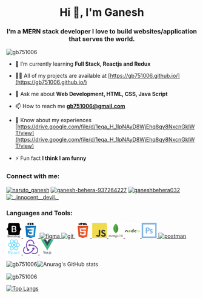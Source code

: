 <h1 align="center">Hi 👋, I'm Ganesh</h1>
<h3 align="center">I’m a MERN stack developer I love to build websites/application that serves the world.</h3>

<p align="left"> <img src="https://komarev.com/ghpvc/?username=gb751006&label=Profile%20views&color=0e75b6&style=flat" alt="gb751006" /> </p>

- 🌱 I’m currently learning **Full Stack, Reactjs and Redux**

- 👨‍💻 All of my projects are available at [https://gb751006.github.io/](https://gb751006.github.io/)

- 💬 Ask me about **Web Development, HTML, CSS, Java Script**

- 📫 How to reach me **gb751006@gmail.com**

- 📄 Know about my experiences [https://drive.google.com/file/d/1eqa_H_1lpNAyD8WjEhq8qy8NxcnGklWT/view](https://drive.google.com/file/d/1eqa_H_1lpNAyD8WjEhq8qy8NxcnGklWT/view)

- ⚡ Fun fact **I think I am funny**

<h3 align="left">Connect with me:</h3>
<p align="left">
<a href="https://twitter.com/naruto_ganesh" target="blank"><img align="center" src="https://raw.githubusercontent.com/rahuldkjain/github-profile-readme-generator/master/src/images/icons/Social/twitter.svg" alt="naruto_ganesh" height="30" width="40" /></a>
<a href="https://linkedin.com/in/ganesh-behera-937264227" target="blank"><img align="center" src="https://raw.githubusercontent.com/rahuldkjain/github-profile-readme-generator/master/src/images/icons/Social/linked-in-alt.svg" alt="ganesh-behera-937264227" height="30" width="40" /></a>
<a href="https://fb.com/ganeshbehera032" target="blank"><img align="center" src="https://raw.githubusercontent.com/rahuldkjain/github-profile-readme-generator/master/src/images/icons/Social/facebook.svg" alt="ganeshbehera032" height="30" width="40" /></a>
<a href="https://instagram.com/_.innocent__devil._" target="blank"><img align="center" src="https://raw.githubusercontent.com/rahuldkjain/github-profile-readme-generator/master/src/images/icons/Social/instagram.svg" alt="_.innocent__devil._" height="30" width="40" /></a>
</p>

<h3 align="left">Languages and Tools:</h3>
<p align="left"> <a href="https://getbootstrap.com" target="_blank" rel="noreferrer"> <img src="https://raw.githubusercontent.com/devicons/devicon/master/icons/bootstrap/bootstrap-plain-wordmark.svg" alt="bootstrap" width="40" height="40"/> </a> <a href="https://www.w3schools.com/css/" target="_blank" rel="noreferrer"> <img src="https://raw.githubusercontent.com/devicons/devicon/master/icons/css3/css3-original-wordmark.svg" alt="css3" width="40" height="40"/> </a> <a href="https://www.figma.com/" target="_blank" rel="noreferrer"> <img src="https://www.vectorlogo.zone/logos/figma/figma-icon.svg" alt="figma" width="40" height="40"/> </a> <a href="https://git-scm.com/" target="_blank" rel="noreferrer"> <img src="https://www.vectorlogo.zone/logos/git-scm/git-scm-icon.svg" alt="git" width="40" height="40"/> </a> <a href="https://www.w3.org/html/" target="_blank" rel="noreferrer"> <img src="https://raw.githubusercontent.com/devicons/devicon/master/icons/html5/html5-original-wordmark.svg" alt="html5" width="40" height="40"/> </a> <a href="https://developer.mozilla.org/en-US/docs/Web/JavaScript" target="_blank" rel="noreferrer"> <img src="https://raw.githubusercontent.com/devicons/devicon/master/icons/javascript/javascript-original.svg" alt="javascript" width="40" height="40"/> </a> <a href="https://www.mongodb.com/" target="_blank" rel="noreferrer"> <img src="https://raw.githubusercontent.com/devicons/devicon/master/icons/mongodb/mongodb-original-wordmark.svg" alt="mongodb" width="40" height="40"/> </a> <a href="https://nodejs.org" target="_blank" rel="noreferrer"> <img src="https://raw.githubusercontent.com/devicons/devicon/master/icons/nodejs/nodejs-original-wordmark.svg" alt="nodejs" width="40" height="40"/> </a> <a href="https://www.photoshop.com/en" target="_blank" rel="noreferrer"> <img src="https://raw.githubusercontent.com/devicons/devicon/master/icons/photoshop/photoshop-line.svg" alt="photoshop" width="40" height="40"/> </a> <a href="https://postman.com" target="_blank" rel="noreferrer"> <img src="https://www.vectorlogo.zone/logos/getpostman/getpostman-icon.svg" alt="postman" width="40" height="40"/> </a> <a href="https://reactjs.org/" target="_blank" rel="noreferrer"> <img src="https://raw.githubusercontent.com/devicons/devicon/master/icons/react/react-original-wordmark.svg" alt="react" width="40" height="40"/> </a> <a href="https://redux.js.org" target="_blank" rel="noreferrer"> <img src="https://raw.githubusercontent.com/devicons/devicon/master/icons/redux/redux-original.svg" alt="redux" width="40" height="40"/> </a> <a href="https://vuejs.org/" target="_blank" rel="noreferrer"> <img src="https://raw.githubusercontent.com/devicons/devicon/master/icons/vuejs/vuejs-original-wordmark.svg" alt="vuejs" width="40" height="40"/> </a> </p>

<p><img align="left" src="https://github-readme-stats.vercel.app/api/top-langs?username=gb751006&show_icons=true&locale=en&layout=compact" alt="gb751006" /></p>

![Anurag's GitHub stats](https://github-readme-stats.vercel.app/api?username=gb751006&show_icons=true&theme=highcontrast)

<p><img align="center" src="https://github-readme-streak-stats.herokuapp.com/?user=gb751006&" alt="gb751006" /></p>

[![Top Langs](https://github-readme-stats.vercel.app/api/top-langs/?username=gb751006)](https://github.com/anuraghazra/github-readme-stats)
